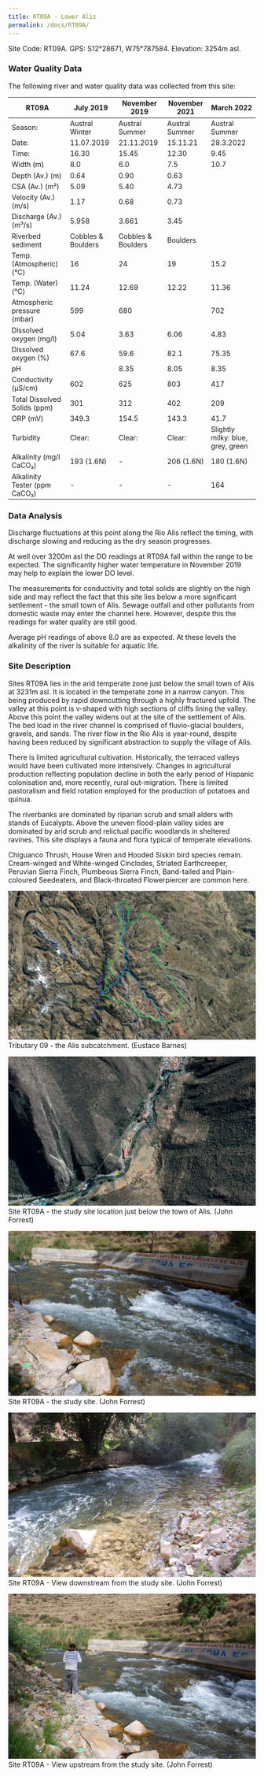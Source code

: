 ```yaml
---
title: RT09A - Lower Alis
permalink: /docs/RT09A/
---
```



Site Code: RT09A.  GPS: S12°28671, W75°787584. Elevation:
3254m asl.


### Water Quality Data

The following river and water quality data was collected from this site:

|     RT09A                            |     July 2019             |     November 2019         |     November 2021     |     March 2022                            |
|--------------------------------------|---------------------------|---------------------------|-----------------------|-------------------------------------------|
|     Season:                          |     Austral Winter        |     Austral Summer        |     Austral Summer    |     Austral Summer                        |
|     Date:                            |     11.07.2019            |     21.11.2019            |     15.11.21          |     28.3.2022                             |
|     Time:                            |     16.30                 |     15.45                 |     12.30             |     9.45                                  |
|     Width (m)                        |     8.0                   |     6.0                   |     7.5               |     10.7                                  |
|     Depth (Av.) (m)                  |     0.64                  |     0.90                  |     0.63              |                                           |
|     CSA (Av.) (m²)                   |     5.09                  |     5.40                  |     4.73              |                                           |
|     Velocity (Av.) (m/s)             |     1.17                  |     0.68                  |     0.73              |                                           |
|     Discharge (Av.) (m³/s)           |     5.958                 |     3.661                 |     3.45              |                                           |
|     Riverbed sediment                |     Cobbles & Boulders    |     Cobbles & Boulders    |     Boulders          |                                           |
|     Temp. (Atmospheric) (°C)         |     16                    |     24                    |     19                |     15.2                                  |
|     Temp. (Water) (°C)               |     11.24                 |     12.69                 |     12.22             |     11.36                                 |
|     Atmospheric pressure (mbar)      |     599                   |     680                   |                       |     702                                   |
|     Dissolved oxygen (mg/l)          |     5.04                  |     3.63                  |     6.06              |     4.83                                  |
|     Dissolved oxygen (%)             |     67.6                  |     59.6                  |     82.1              |     75.35                                 |
|     pH                               |                           |     8.35                  |     8.05              |     8.35                                  |
|     Conductivity (µS/cm)             |     602                   |     625                   |     803               |     417                                   |
|     Total Dissolved Solids (ppm)     |     301                   |     312                   |     402               |     209                                   |
|     ORP (mV)                         |     349.3                 |     154.5                 |     143.3             |     41.7                                  |
|     Turbidity                        |     Clear:                |     Clear:                |     Clear:            |     Slightly milky: blue, grey, green     |
|     Alkalinity (mg/l CaCO₃)          |     193 (1.6N)            |     -                     |     206 (1.6N)        |     180 (1.6N)                            |
|     Alkalinity Tester (ppm CaCO₃)    |     -                     |     -                     |     -                 |     164                                   |


### Data Analysis
Discharge fluctuations at this point along the Rio Alis reflect the timing, with discharge slowing and reducing as the dry season progresses. 

At well over 3200m asl the DO readings at RT09A fall within the range to be expected. The significantly higher water temperature in November 2019 may help to explain the lower DO level.

The measurements for conductivity and total solids are slightly on the high side and may reflect the fact that this site lies below a more significant settlement - the small town of Alis. Sewage outfall and other pollutants from domestic waste may enter the channel here. However, despite this the readings for water quality are still good.

Average pH readings of above 8.0 are as expected. At these levels the alkalinity of the river is suitable for aquatic life.


### Site Description
Sites RT09A lies in the arid temperate zone just below the small town of Alis at 3231m asl. It is located in the temperate zone in a narrow canyon. This being produced by rapid downcutting through a highly fractured upfold. The valley at this point is v-shaped with high sections of cliffs lining the valley.  Above this point the valley widens out at the site of the settlement of Alis. The bed load in the river channel is comprised of fluvio-glacial boulders, gravels, and sands. The river flow in the Rio Alis is year-round, despite having been reduced by significant abstraction to supply the village of Alis. 

There is limited agricultural cultivation. Historically, the terraced valleys would have been cultivated more intensively. Changes in agricultural production reflecting population decline in both the early period of Hispanic colonisation and, more recently, rural out-migration. There is limited pastoralism and field rotation employed for the production of potatoes and quinua. 

The riverbanks are dominated by riparian scrub and small alders with stands of Eucalypts. Above the uneven flood-plain valley sides are dominated by arid scrub and relictual pacific woodlands in sheltered ravines. This site displays a fauna and flora typical of temperate elevations. 

Chiguanco Thrush, House Wren and Hooded Siskin bird species remain. Cream-winged and White-winged Cinclodes, Striated Earthcreeper, Peruvian Sierra Finch, Plumbeous Sierra Finch, Band-tailed and Plain-coloured Seedeaters, and Black-throated Flowerpiercer are common here.


![Tributary T09 - the Alis subcatchment. (Eustace Barnes)](/assets/SiteDescriptions/T9/T9Alissubcatchment.jpg)
Tributary 09 - the Alis subcatchment. (Eustace Barnes)


![Site T09A - the study site location. (John Forrest)](/assets/SiteDescriptions/T9/RT9ALowerAlisvalley.jpg)
Site RT09A - the study site location just below the town of Alis. (John Forrest)


![Site T09A - the study site. (John Forrest)](/assets/SiteDescriptions/T9/T9AViewupstream.JPG)
Site RT09A - the study site. (John Forrest)


![Site T09A - View downstream from the study site. (John Forrest)](/assets/SiteDescriptions/T9/T9AViewdownstream.JPG)
Site RT09A - View downstream from the study site. (John Forrest)


![Site T09A - View upstream from the study site. (John Forrest)](/assets/SiteDescriptions/T9/T9AViewupstream2.JPG)
Site RT09A - View upstream from the study site. (John Forrest)
